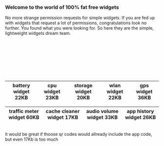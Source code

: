 ### Welcome to the world of 100% fat free widgets ###
No more strange permission requests for simple widgets. If you are fed up with widgets that request a lot of permissions, congratulations look no further. You found what you were looking for. So here they are the simple, lightweight widgets dream team.
<br><br>

<br>
<br>
<br><br>

<br>

<table><thead><th> <b>battery widget</b> 22KB </th><th> <b>cpu widget</b> 23KB </th><th> <b>storage widget</b> 20KB </th><th> <b>wlan widget</b> 22KB </th><th> <b>gps widget</b> 36KB </th></thead><tbody>
<br></tbody></table>

<table><thead><th> <b>traffic meter widget</b> 60KB </th><th> <b>cache cleaner widget</b> 17KB </th><th> <b>audio volume widget</b> 33KB </th><th> <b>app history widget</b> 26KB </th></thead><tbody></tbody></table>

<br>
it would be great if thoose qr codes would allready include the app code, but even 17Kb is too much
